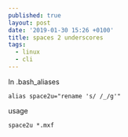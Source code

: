 ```yaml
---
published: true
layout: post
date: '2019-01-30 15:26 +0100'
title: spaces 2 underscores
tags:
  - linux
  - cli
---
```

In .bash_aliases

    alias space2u="rename 's/ /_/g'"

usage

    space2u *.mxf
